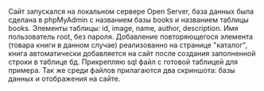 Сайт запускался на локальном сервере Open Server, база данных была сделана в phpMyAdmin с названием базы books и названием таблицы books. 
Элементы таблицы: id, image, name, author, description. Имя пользователь root, без пароля. 
Добавление повторяющегося элемента (товара книги в данном случае) реализованно на странице "каталог", книга автоматически добавляется на сайт после создания заполненной строки в таблице бд.
Прикрепляю sql файл с готовой таблицей для примера.
Так же среди файлов прилагаются два скриншота: базы данных и отображения на сайте.
